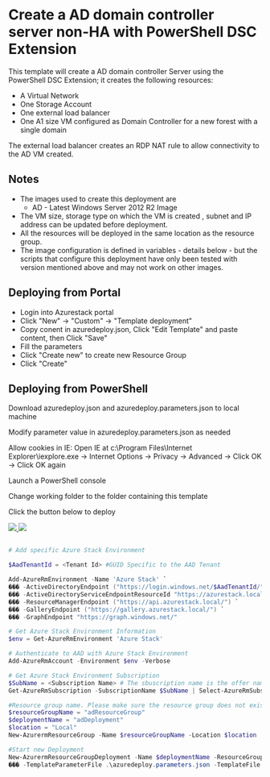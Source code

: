 # Create a AD domain controller server non-HA with PowerShell DSC Extension

This template will create a AD domain controller Server using the PowerShell DSC Extension; it creates the following resources:

+	A Virtual Network
+	One Storage Account
+	One external load balancer
+	One A1 size VM configured as Domain Controller for a new forest with a single domain

The external load balancer creates an RDP NAT rule to allow connectivity to the AD VM created.

## Notes

+ 	The images used to create this deployment are
	+ 	AD - Latest Windows Server 2012 R2 Image
+	The VM size, storage type on which the VM is created , subnet and IP address can be updated before deployment. 
+	All the resources will be deployed in the same location as the resource group.
+ 	The image configuration is defined in variables - details below - but the scripts that configure this deployment have only been tested with version mentioned above and may not work on other images.

## Deploying from Portal

+	Login into Azurestack portal
+	Click "New" -> "Custom" -> "Template deployment"
+	Copy conent in azuredeploy.json, Click "Edit Template" and paste content, then Click "Save"
+	Fill the parameters
+	Click "Create new" to create new Resource Group
+	Click "Create"


## Deploying from PowerShell

Download azuredeploy.json and azuredeploy.parameters.json to local machine 

Modify parameter value in azuredeploy.parameters.json as needed 

Allow cookies in IE: Open IE at c:\Program Files\Internet Explorer\iexplore.exe -> Internet Options -> Privacy -> Advanced -> Click OK -> Click OK again

Launch a PowerShell console

Change working folder to the folder containing this template

Click the button below to deploy

<a href="https://portal.azure.com/#create/Microsoft.Template/uri/https%3A%2F%2Fraw.githubusercontent.com%2Fjbarrar%2Flumberjack%2Fmaster%2Fad-non-ha%2Fazuredeploy.json" target="_blank">
    <img src="http://azuredeploy.net/deploybutton.png"/>
</a>
<a href="http://armviz.io/#/?load=https%3A%2F%2Fraw.githubusercontent.com%2Fjbarrar%2Flumberjack%2Fmaster%2Fad-non-ha%2Fazuredeploy.json" target="_blank">
    <img src="http://armviz.io/visualizebutton.png"/>
</a>

```PowerShell

# Add specific Azure Stack Environment 

$AadTenantId = <Tenant Id> #GUID Specific to the AAD Tenant 

Add-AzureRmEnvironment -Name 'Azure Stack' `
��� -ActiveDirectoryEndpoint ("https://login.windows.net/$AadTenantId/") `
��� -ActiveDirectoryServiceEndpointResourceId "https://azurestack.local-api/" `
��� -ResourceManagerEndpoint ("https://api.azurestack.local/") `
��� -GalleryEndpoint ("https://gallery.azurestack.local/") `
��� -GraphEndpoint "https://graph.windows.net/"

# Get Azure Stack Environment Information 
$env = Get-AzureRmEnvironment 'Azure Stack' 

# Authenticate to AAD with Azure Stack Environment 
Add-AzureRmAccount -Environment $env -Verbose 

# Get Azure Stack Environment Subscription 
$SubName = <Subscription Name> # The sbuscription name is the offer name by default 
Get-AzureRmSubscription -SubscriptionName $SubName | Select-AzureRmSubscription

#Resource group name. Please make sure the resource group does not exist 
$resourceGroupName = "adResourceGroup"
$deploymentName = "adDeployment"
$location = "Local" 
New-AzurermResourceGroup -Name $resourceGroupName -Location $location 

#Start new Deployment
New-AzurermResourceGroupDeployment -Name $deploymentName -ResourceGroupName $resourceGroupName `
��� -TemplateParameterFile .\azuredeploy.parameters.json -TemplateFile .\azuredeploy.json

